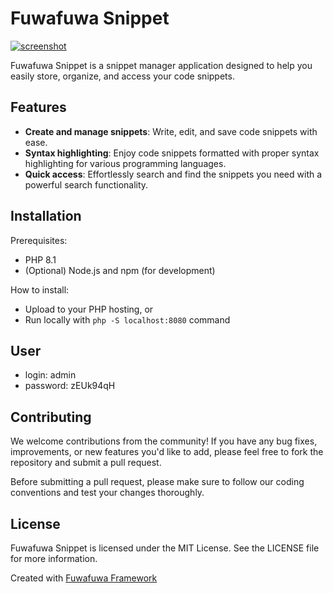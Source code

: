 # Fuwafuwa Snippet
[![screenshot](https://raw.github.com/aazwar/Fuwafuwa-Snippet/master/images/screenshot.png)](#features)

Fuwafuwa Snippet is a snippet manager application designed to help you easily store, organize, and access your code snippets.

## Features
- **Create and manage snippets**: Write, edit, and save code snippets with ease.
- **Syntax highlighting**: Enjoy code snippets formatted with proper syntax highlighting for various programming languages.
- **Quick access**: Effortlessly search and find the snippets you need with a powerful search functionality.

## Installation

Prerequisites:
- PHP 8.1
- (Optional) Node.js and npm (for development)

How to install:
- Upload to your PHP hosting, or
- Run locally with `php -S localhost:8080` command

## User

- login: admin
- password: zEUk94qH

## Contributing
We welcome contributions from the community! If you have any bug fixes, improvements, or new features you'd like to add, please feel free to fork the repository and submit a pull request.

Before submitting a pull request, please make sure to follow our coding conventions and test your changes thoroughly.

## License
Fuwafuwa Snippet is licensed under the MIT License. See the LICENSE file for more information.

Created with [Fuwafuwa Framework](https://framework.fuwafuwa.web.id)